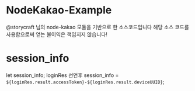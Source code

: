 # NodeKakao-Example
@storycraft 님의 node-kakao 모듈을 기반으로 한 소스코드입니다
해당 소스 코드를 사용함으로써 얻는 불이익은 책임지지 않습니다!

# session_info
let session_info;
loginRes 선언후 session_info = `${loginRes.result.accessToken}-${loginRes.result.deviceUUID}`;

